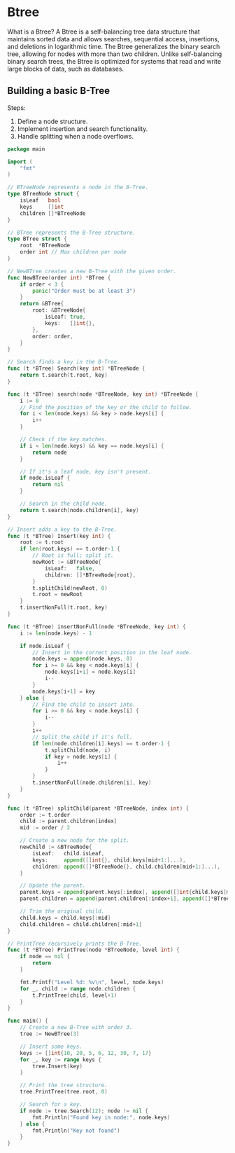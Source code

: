 # Btree

What is a Btree? A Btree is a self-balancing tree data structure that maintains sorted data and allows searches, sequential access, insertions, and deletions in logarithmic time. The Btree generalizes the binary search tree, allowing for nodes with more than two children. Unlike self-balancing binary search trees, the Btree is optimized for systems that read and write large blocks of data, such as databases.

## Building a basic B-Tree

Steps:
1. Define a node structure.
2. Implement insertion and search functionality.
3. Handle splitting when a node overflows.

```go
package main

import (
	"fmt"
)

// BTreeNode represents a node in the B-Tree.
type BTreeNode struct {
	isLeaf   bool
	keys     []int
	children []*BTreeNode
}

// BTree represents the B-Tree structure.
type BTree struct {
	root  *BTreeNode
	order int // Max children per node
}

// NewBTree creates a new B-Tree with the given order.
func NewBTree(order int) *BTree {
	if order < 3 {
		panic("Order must be at least 3")
	}
	return &BTree{
		root: &BTreeNode{
			isLeaf: true,
			keys:   []int{},
		},
		order: order,
	}
}

// Search finds a key in the B-Tree.
func (t *BTree) Search(key int) *BTreeNode {
	return t.search(t.root, key)
}

func (t *BTree) search(node *BTreeNode, key int) *BTreeNode {
	i := 0
	// Find the position of the key or the child to follow.
	for i < len(node.keys) && key > node.keys[i] {
		i++
	}

	// Check if the key matches.
	if i < len(node.keys) && key == node.keys[i] {
		return node
	}

	// If it's a leaf node, key isn't present.
	if node.isLeaf {
		return nil
	}

	// Search in the child node.
	return t.search(node.children[i], key)
}

// Insert adds a key to the B-Tree.
func (t *BTree) Insert(key int) {
	root := t.root
	if len(root.keys) == t.order-1 {
		// Root is full; split it.
		newRoot := &BTreeNode{
			isLeaf:   false,
			children: []*BTreeNode{root},
		}
		t.splitChild(newRoot, 0)
		t.root = newRoot
	}
	t.insertNonFull(t.root, key)
}

func (t *BTree) insertNonFull(node *BTreeNode, key int) {
	i := len(node.keys) - 1

	if node.isLeaf {
		// Insert in the correct position in the leaf node.
		node.keys = append(node.keys, 0)
		for i >= 0 && key < node.keys[i] {
			node.keys[i+1] = node.keys[i]
			i--
		}
		node.keys[i+1] = key
	} else {
		// Find the child to insert into.
		for i >= 0 && key < node.keys[i] {
			i--
		}
		i++
		// Split the child if it's full.
		if len(node.children[i].keys) == t.order-1 {
			t.splitChild(node, i)
			if key > node.keys[i] {
				i++
			}
		}
		t.insertNonFull(node.children[i], key)
	}
}

func (t *BTree) splitChild(parent *BTreeNode, index int) {
	order := t.order
	child := parent.children[index]
	mid := order / 2

	// Create a new node for the split.
	newChild := &BTreeNode{
		isLeaf:   child.isLeaf,
		keys:     append([]int{}, child.keys[mid+1:]...),
		children: append([]*BTreeNode{}, child.children[mid+1:]...),
	}

	// Update the parent.
	parent.keys = append(parent.keys[:index], append([]int{child.keys[mid]}, parent.keys[index:]...)...)
	parent.children = append(parent.children[:index+1], append([]*BTreeNode{newChild}, parent.children[index+1:]...)...)

	// Trim the original child.
	child.keys = child.keys[:mid]
	child.children = child.children[:mid+1]
}

// PrintTree recursively prints the B-Tree.
func (t *BTree) PrintTree(node *BTreeNode, level int) {
	if node == nil {
		return
	}

	fmt.Printf("Level %d: %v\n", level, node.keys)
	for _, child := range node.children {
		t.PrintTree(child, level+1)
	}
}

func main() {
	// Create a new B-Tree with order 3.
	tree := NewBTree(3)

	// Insert some keys.
	keys := []int{10, 20, 5, 6, 12, 30, 7, 17}
	for _, key := range keys {
		tree.Insert(key)
	}

	// Print the tree structure.
	tree.PrintTree(tree.root, 0)

	// Search for a key.
	if node := tree.Search(12); node != nil {
		fmt.Println("Found key in node:", node.keys)
	} else {
		fmt.Println("Key not found")
	}
}

```